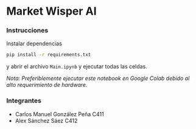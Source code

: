 # Market Wisper AI

### Instrucciones

Instalar dependencias

```bash
pip install -r requirements.txt
```

y abrir el archivo `Main.ipynb` y ejecutar todas las celdas.

_Nota: Preferiblemente ejecutar este notebook en Google Colab debido al alto requerimiento de hardware._


### Integrantes

- Carlos Manuel González Peña C411
- Alex Sánchez Sáez C412